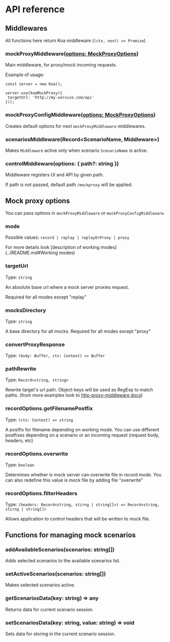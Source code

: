 # API reference

## Middlewares

All functions here return Koa middleware (`(ctx, next) => Promise`)

### mockProxyMiddleware([options: MockProxyOptions](#mock-proxy-options))

Main middleware, for proxy/mock incoming requests.

Example of usage:

```
const server = new Koa();

server.use(koaMockProxy({
 targetUrl: 'http://my-service.com/api'
}));
```

### mockProxyConfigMiddleware([options: MockProxyOptions](#mock-proxy-options))

Creates default options for next `mockProxyMiddleware` middlewares.

### scenariosMiddleware(Record<ScenarioName, Middleware>)

Makes `Middleware` active only when scenario `ScenarioName` is active.

### controlMiddleware(options: { path?: string })

Middleware registers UI and API by given path.

If path is not passed, default path `/mockproxy` will be applied.

## Mock proxy options

You can pass options in `mockProxyMiddleware` or `mockProxyConfigMiddleware`.

### mode

Possible values: `record | replay | replayOrProxy | proxy`

For more details look [description of working modes](../README.md#Working modes)

### targetUrl

Type: `string`

An absolute base url where a mock server proxies request.

Required for all modes except "replay"

### mocksDirectory

Type: `string`

A base directory for all mocks.
Required for all modes except "proxy"

### convertProxyResponse

Type: `(body: Buffer, ctx: Context) => Buffer`


### pathRewrite

Type: `Record<string, string>`

Rewrite target's url path. Object-keys will be used as RegExp to match paths.
(from more examples look to [http-proxy-middleware docs](https://github.com/chimurai/http-proxy-middleware#pathrewrite-objectfunction))

### recordOptions.getFilenamePostfix

Type: `(ctx: Context) => string`

A postfix for filename depending on working mode.
You can use different postfixes depending on a scenario or an incoming request (request body, headers, etc)

### recordOptions.overwrite

Type: `boolean`

Determines whether is mock server can overwrite file in record mode.
You can also redefine this value is mock file by adding file "overwrite"

### recordOptions.filterHeaders

Type: `(headers: Record<string, stirng | string[]>) => Record<string, stirng | string[]>`

Allows application to control headers that will be written to mock file.

## Functions for managing mock scenarios

### addAvailableScenarios(scenarios: string[])

Adds selected scenarios to the available scenarios list.

### setActiveScenarios(scenarios: string[])

Makes selected scenarios active.

### getScenariosData(key: string) => any

Returns data for current scenario session.

### setScenariosData(key: string, value: string) => void

Sets data for storing in the current scenario session.
